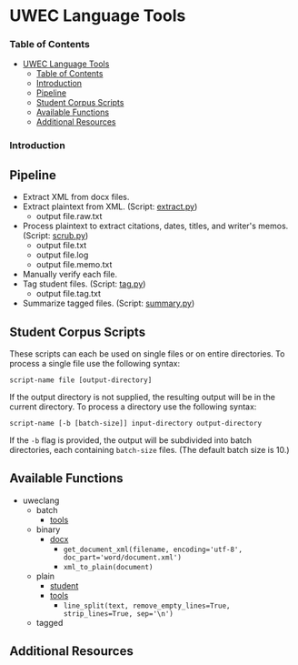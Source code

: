 UWEC Language Tools
===================

### Table of Contents
* [UWEC Language Tools](#uwec-language-tools)
	* [Table of Contents](#table-of-contents)
	* [Introduction](#introduction)
	* [Pipeline](#pipeline)
	* [Student Corpus Scripts](#student-corpus-scripts)
	* [Available Functions](#available-functions)
	* [Additional Resources](#additional-resources)

### Introduction



Pipeline
--------

* Extract XML from docx files.
* Extract plaintext from XML. (Script: [extract.py](scripts/extract.py))
  - output file.raw.txt
* Process plaintext to extract citations, dates, titles, and writer's memos. (Script: [scrub.py](scripts/scrub.py))
  - output file.txt
  - output file.log
  - output file.memo.txt
* Manually verify each file.
* Tag student files. (Script: [tag.py](scripts/tag.py))
  - output file.tag.txt
* Summarize tagged files. (Script: [summary.py](scripts/summary.py))

Student Corpus Scripts
----------------------

These scripts can each be used on single files or on entire directories. To process a single file use the following syntax:

	script-name file [output-directory]

If the output directory is not supplied, the resulting output will be in the current directory. To process a directory use the following syntax:

	script-name [-b [batch-size]] input-directory output-directory

If the `-b` flag is provided, the output will be subdivided into batch directories, each containing `batch-size` files. (The default batch size is 10.)


Available Functions
-----------------------------

* uweclang
  * batch
    * [tools](uweclang/batch/tools.py)
  * binary
    * [docx](uweclang/binary/docx.py)
      - `get_document_xml(filename, encoding='utf-8', doc_part='word/document.xml')`
      - `xml_to_plain(document)`
  * plain
    * [student](uweclang/plain/student.py)
    * [tools](uweclang/plain/tools.py)
      - `line_split(text, remove_empty_lines=True, strip_lines=True, sep='\n')`
  * tagged


Additional Resources
--------------------